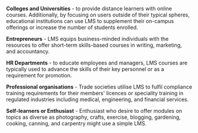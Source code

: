 **Colleges and Universities** - to provide distance learners with online courses. Additionally, by focusing on users outside of their typical spheres, educational institutions can use LMS to supplement their on-campus offerings or increase the number of students enrolled.

**Entrepreneurs** - LMS equips business-minded individuals with the resources to offer short-term skills-based courses in writing, marketing, and accountancy.

**HR Departments** - to educate employees and managers, LMS courses are typically used to advance the skills of their key personnel or as a requirement for promotion.

**Professional organisations** - Trade societies utilise LMS to fulfil compliance training requirements for their members' licences or speciality training in regulated industries including medical, engineering, and financial services.

**Self-learners or Enthusiast** - Enthusiast who desire to offer modules on topics as diverse as photography, crafts, exercise, blogging, gardening, cooking, canning, and carpentry might use a simple LMS.